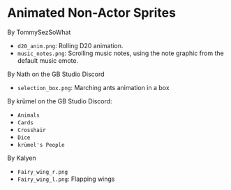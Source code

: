 # Animated Non-Actor Sprites

By TommySezSoWhat
- `d20_anim.png`: Rolling D20 animation.
- `music_notes.png`: Scrolling music notes, using the note graphic from the default music emote.

By Nath on the GB Studio Discord
- `selection_box.png`: Marching ants animation in a box

By krümel on the GB Studio Discord:

- `Animals`
- `Cards`
- `Crosshair`
- `Dice`
- `krümel's People`

By Kalyen
- `Fairy_wing_r.png`
- `Fairy_wing_l.png`: Flapping wings
